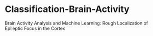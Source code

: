 # Classification-Brain-Activity
Brain Activity Analysis and Machine Learning: Rough Localization of Epileptic Focus in the Cortex
